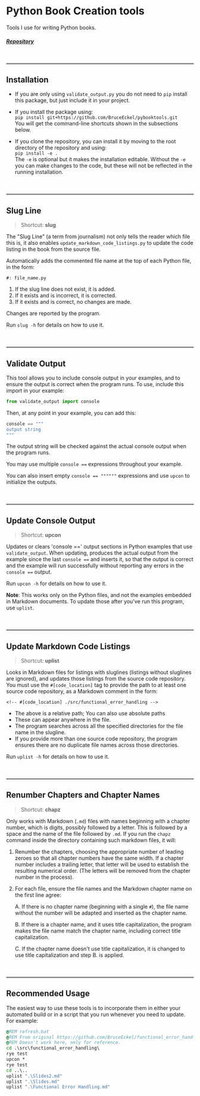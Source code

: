 # Python Book Creation tools

Tools I use for writing Python books.

##### [Repository](https://github.com/BruceEckel/pybooktools)

<hr style="height:3px;border-width:0;color:gray;background-color:gray; margin-top:50px;">

## Installation

- If you are only using `validate_output.py` you do not need
  to `pip` install this package, but just include it in your project.

- If you install the package using:  
      ```
      pip install git+https://github.com/BruceEckel/pybooktools.git
      ```    
  You will get the command-line shortcuts shown in the subsections below.

- If you clone the repository, you can install it by moving to the root
  directory of the repository and using:  
      ```
      pip install -e .
      ```    
  The `-e` is optional but it makes the installation editable. Without the `-e` you
  can make changes to the code, but these will not be reflected in the running installation.

<hr style="height:3px;border-width:0;color:gray;background-color:gray; margin-top:50px;">

## Slug Line

> Shortcut: **slug**

The "Slug Line" (a term from journalism) not only tells the reader which file
this is, it also enables `update_markdown_code_listings.py` to update the
code listing in the book from the source file.

Automatically adds the commented file name at the top of each Python file,
in the form:

```text
#: file_name.py
```

1. If the slug line does not exist, it is added.
2. If it exists and is incorrect, it is corrected.
3. If it exists and is correct, no changes are made.

Changes are reported by the program.

Run `slug -h` for details on how to use it.


<hr style="height:3px;border-width:0;color:gray;background-color:gray; margin-top:50px;">

## Validate Output

This tool allows you to include console output in your examples, and
to ensure the output is correct when the program runs. To use, include
this import in your example:

```python
from validate_output import console
```

Then, at any point in your example, you can add this:

```python
console == """
output string
"""
```

The output string will be checked against the actual console output when
the program runs.

You may use multiple `console ==` expressions throughout your example.

You can also insert empty `console == """"""` expressions and use
`upcon` to initialize the outputs.


<hr style="height:3px;border-width:0;color:gray;background-color:gray; margin-top:50px;">

## Update Console Output

> Shortcut: **upcon**

Updates or clears 'console ==' output sections in Python examples that use
`validate_output`. When updating, produces the actual output from the example since
the last `console ==` and inserts it, so that the output is correct and the example
will run successfully without reporting any errors in the `console ==` output.

Run `upcon -h` for details on how to use it.

**Note**: This works only on the Python files, and not
the examples embedded in Markdown documents. To update those after
you've run this program, use `uplist`.

<hr style="height:3px;border-width:0;color:gray;background-color:gray; margin-top:50px;">

## Update Markdown Code Listings

> Shortcut: **uplist**

Looks in Markdown files for listings with sluglines (listings without sluglines are ignored),
and updates those listings from the source code repository.
You must use the `#[code_location]` tag to provide the path to at least one source code repository,
as a Markdown comment in the form:  
```
<!-- #[code_location] ./src/functional_error_handling -->
```
- The above is a relative path; You can also use absolute paths
- These can appear anywhere in the file.
- The program searches across all the specified directories for the file name in the slugline.
- If you provide more than one source code repository, the program ensures
  there are no duplicate file names across those directories. 

Run `uplist -h` for details on how to use it.

<hr style="height:3px;border-width:0;color:gray;background-color:gray; margin-top:50px;">

## Renumber Chapters and Chapter Names

> Shortcut: **chapz**

Only works with Markdown (`.md`) files with names beginning with a chapter number, which is digits, possibly followed by a letter.
This is followed by a space and the name of the file followed by `.md`. 
If you run the `chapz` command inside the directory containing such markdown files, it will:

1. Renumber the chapters, choosing the appropriate number of leading zeroes so that all chapter numbers have the same width.
    If a chapter number includes a trailing letter, that letter will be used to establish the resulting numerical order.
    (The letters will be removed from the chapter number in the process).

2.  For each file, ensure the file names and the Markdown chapter name on the first line agree:

    A. If there is no chapter name (beginning with a single `#`), the file name without the number will be adapted and inserted as the chapter name.

    B. If there is a chapter name, and it uses title capitalization, the program makes the file name match the chapter name, including correct title capitalization.

    C. If the chapter name doesn't use title capitalization, it is changed to use title capitalization and step B. is applied.

<hr style="height:3px;border-width:0;color:gray;background-color:gray; margin-top:50px;">

## Recommended Usage

The easiest way to use these tools is to incorporate them in either
your automated build or in a script that you run whenever you need to
update. For example:

```bat
@REM refresh.bat
@REM From original https://github.com/BruceEckel/functional_error_handling
@REM Doesn't work here, only for reference.
cd .\src\functional_error_handling\
rye test
upcon *
rye test
cd ..\..
uplist ".\Slides2.md"
uplist ".\Slides.md"
uplist ".\Functional Error Handling.md"
```
